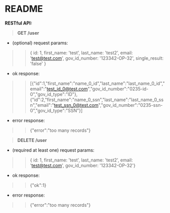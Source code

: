 # README

**RESTful API:**

> **GET /user**
* (optional) request params: 
>>{ id: 1, first_name: 'test', last_name: 'test2', email: 'test@test.com', gov_id_number: '123342-OP-32', single_result: 'false' }
* ok response: 
>>[{"id":1,"first_name":"name_0_id","last_name":"last_name_0_id","email":"test_id_0@test.com","gov_id_number":"0235-id-0","gov_id_type":"ID"},{"id":2,"first_name":"name_0_ssn","last_name":"last_name_0_ssn","email":"test_ssn_0@test.com","gov_id_number":"0235-ssn-0","gov_id_type":"SSN"}]
* error response:
>> {"error":"too many records"}

> **DELETE /user**
* (required at least one) request params:
>>{ id: 1, first_name: 'test', last_name: 'test2', email: 'test@test.com', gov_id_number: '123342-OP-32'}
* ok response:
>>{"ok":1}
* error response:
>> {"error":"too many records"}
